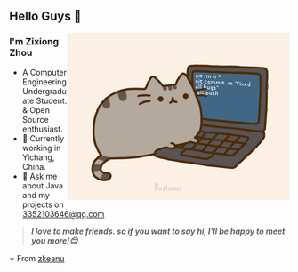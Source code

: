 ## Hello Guys 👋

<img align="right" alt="GIF" src="https://github.com/zkeanu/zkeanu/blob/main/pic/pusheencode.gif" />

### I'm Zixiong Zhou

- A Computer Engineering Undergraduate Student. & Open Source enthusiast.
- 🌱 Currently working in Yichang, China.
- 💬 Ask me about Java and my projects on [3352103646@qq.com](mailto:3352103646@qq.com)

> ***I love to make friends. so if you want to say hi, I'll be happy to meet you more!😊***

⭐️ From [zkeanu](https://github.com/zkeanu)
